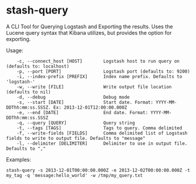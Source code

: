stash-query
===========

A CLI Tool for Querying Logstash and Exporting the results. Uses the Lucene query syntax that Kibana utilizes, but provides the option for exporting. 

Usage:
```
    -c, --connect_host [HOST]        Logstash host to run query on (defaults to: localhost)
    -p, --port [PORT]                Logstash port (defaults to: 9200)
    -i, --index-prefix [PREFIX]      Index name prefix. Defaults to 'logstash-'
    -w, --write [FILE]               Write output file location (defaults to nil)
    -d, --debug                      Debug mode
    -s, --start [DATE]               Start date. Format: YYYY-MM-DDThh:mm:ss.SSSZ. Ex: 2013-12-01T12:00:00.000Z
    -e, --end [DATE]                 End date. Format: YYYY-MM-DDThh:mm:ss.SSSZ
    -q, --query [QUERY]              Query string
    -t, --tags [TAGS]                Tags to query. Comma delimited
    -f, --write-fields [FIELDS]      Comma delimited list of Logstash fields to write to output file. Defaults to "message"
    -l, --delimiter [DELIMITER]      Delimiter to use in output file. Defaults to ","
```

Examples:
```
stash-query -s 2013-12-01T00:00:00.000Z -e 2013-12-02T00:00:00.000Z -t my_tag -q 'message:hello_world' -w /tmp/my_query.txt
```

